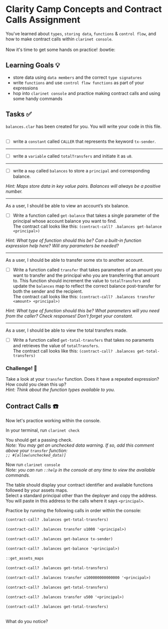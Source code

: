 # Clarity Camp Concepts and Contract Calls Assignment

You've learned about `types`, `storing data`, `functions` & `control flow`, and how to make contract calls within `clarinet console`. <br><br>
Now it's time to get some hands on practice! :bowtie:

## Learning Goals :bulb:

- store data using `data members` and the correct `type signatures`
- write `functions` and use `control flow functions` as part of your expressions
- hop into `clarinet console` and practice making contract calls and using some handy commands

## Tasks :white_check_mark:

`balances.clar` has been created for you. You will write your code in this file. <br><br>

- [ ] write a `constant` called `CALLER` that represents the keyword `tx-sender`.

---

- [ ] write a `variable` called `totalTransfers` and initiate it as `u0`.

---
 
- [ ] write a `map` called `balances` to store a `principal` and corresponding balance.

*Hint: Maps store data in key value pairs. Balances will always be a positive number.*

---

As a user, I should be able to view an account’s stx balance.
- [ ] Write a function called `get-balance` that takes a single parameter of the principal whose account balance you want to find. <br>
The contract call looks like this: `(contract-call? .balances get-balance <principal>)`

*Hint: What type of function should this be? Can a built-in function expression help here? Will any parameters be needed?*

---

As a user, I should be able to transfer some stx to another account.
- [ ] Write a function called `transfer` that takes parameters of an amount you want to transfer and the principal who you are transferring that amount to.
This function should increment the value to `totalTransfers` and update the `balances` map to reflect the correct balance post-transfer for both the sender and the recipient. <br>
The contract call looks like this: `(contract-call? .balances transfer <amount> <principal>)`

*Hint: What type of function should this be? What parameters will you need from the caller? Check responses! Don't forget your constant.*

---

As a user, I should be able to view the total transfers made.
- [ ] Write a function called `get-total-transfers` that takes no paraments and retrieves the value of `totalTransfers`. <br>
The contract call looks like this: `(contract-call? .balances get-total-transfers)`
  
### Challenge! :muscle:

Take a look at your `transfer` function. Does it have a repeated expression? How could you clean this up?<br>
*Hint: Think about the function types available to you.*

## Contract Calls :telephone:

Now let's practice working within the console.

In your terminal, run `clarinet check`

You should get a passing check.<br>
*Note: You may get an unchecked data warning. If so, add this comment above your `transfer` function: <br>
`;; #[allow(unchecked_data)]`*

Now run `clarinet console`<br>
*Note: you can run `::help` in the console at any time to view the available commands.*

The table should display your contract identifier and available functions followed by your assets maps.<br>
Select a standard principal other than the deployer and copy the address. You will paste in this address to the calls where it says `<principal>`.

Practice by running the following calls in order within the console:

`(contract-call? .balances get-total-transfers)`<br><br>
`(contract-call? .balances transfer u1000 '<principal>)`<br><br>
`(contract-call? .balances get-balance tx-sender)`<br><br>
`(contract-call? .balances get-balance '<principal>)`<br><br>
`::get_assets_maps`<br><br>
`(contract-call? .balances get-total-transfers)`<br><br>
`(contract-call? .balances transfer u100000000000000 '<principal>)`<br><br>
`(contract-call? .balances get-total-transfers)`<br><br>
`(contract-call? .balances transfer u500 '<principal>)`<br><br>
`(contract-call? .balances get-total-transfers)`<br><br>

What do you notice?
